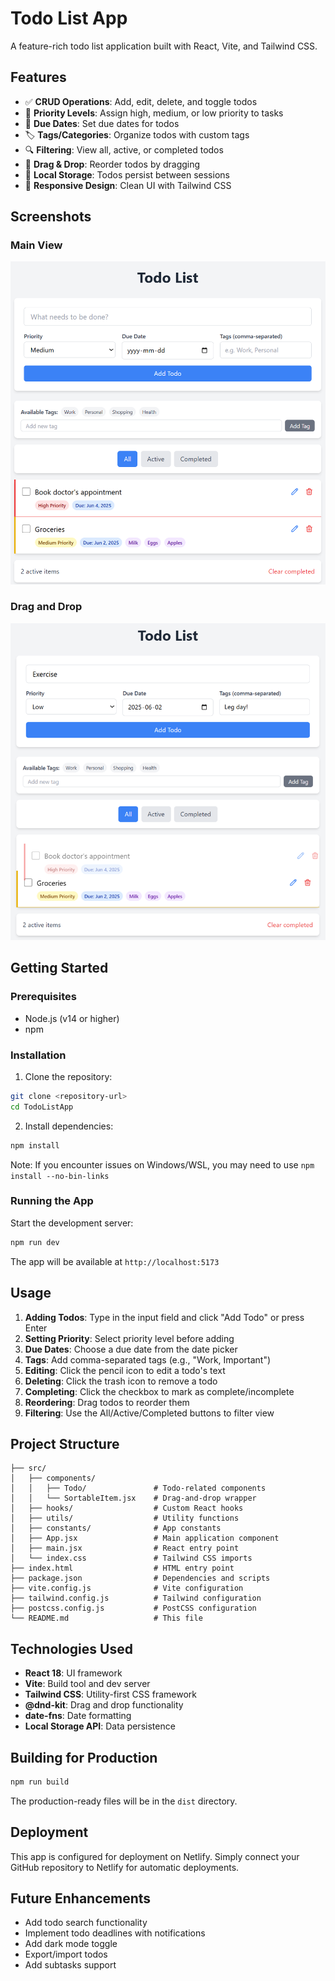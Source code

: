# Todo List App

A feature-rich todo list application built with React, Vite, and Tailwind CSS.

## Features

- ✅ **CRUD Operations**: Add, edit, delete, and toggle todos
- 🎯 **Priority Levels**: Assign high, medium, or low priority to tasks
- 📅 **Due Dates**: Set due dates for todos
- 🏷️ **Tags/Categories**: Organize todos with custom tags
- 🔍 **Filtering**: View all, active, or completed todos
- 🔄 **Drag & Drop**: Reorder todos by dragging
- 💾 **Local Storage**: Todos persist between sessions
- 🎨 **Responsive Design**: Clean UI with Tailwind CSS

## Screenshots

### Main View
![Main View](./screenshots/main-view.png)

### Drag and Drop
![Drag and Drop](./screenshots/drag-and-drop.png)

## Getting Started

### Prerequisites
- Node.js (v14 or higher)
- npm

### Installation

1. Clone the repository:
```bash
git clone <repository-url>
cd TodoListApp
```

2. Install dependencies:
```bash
npm install
```

Note: If you encounter issues on Windows/WSL, you may need to use `npm install --no-bin-links`

### Running the App

Start the development server:
```bash
npm run dev
```

The app will be available at `http://localhost:5173`

## Usage

1. **Adding Todos**: Type in the input field and click "Add Todo" or press Enter
2. **Setting Priority**: Select priority level before adding
3. **Due Dates**: Choose a due date from the date picker
4. **Tags**: Add comma-separated tags (e.g., "Work, Important")
5. **Editing**: Click the pencil icon to edit a todo's text
6. **Deleting**: Click the trash icon to remove a todo
7. **Completing**: Click the checkbox to mark as complete/incomplete
8. **Reordering**: Drag todos to reorder them
9. **Filtering**: Use the All/Active/Completed buttons to filter view

## Project Structure

```
├── src/
│   ├── components/
│   │   ├── Todo/               # Todo-related components
│   │   └── SortableItem.jsx    # Drag-and-drop wrapper
│   ├── hooks/                  # Custom React hooks
│   ├── utils/                  # Utility functions
│   ├── constants/              # App constants
│   ├── App.jsx                 # Main application component
│   ├── main.jsx                # React entry point
│   └── index.css               # Tailwind CSS imports
├── index.html                  # HTML entry point
├── package.json                # Dependencies and scripts
├── vite.config.js              # Vite configuration
├── tailwind.config.js          # Tailwind configuration
├── postcss.config.js           # PostCSS configuration
└── README.md                   # This file
```

## Technologies Used

- **React 18**: UI framework
- **Vite**: Build tool and dev server
- **Tailwind CSS**: Utility-first CSS framework
- **@dnd-kit**: Drag and drop functionality
- **date-fns**: Date formatting
- **Local Storage API**: Data persistence

## Building for Production

```bash
npm run build
```

The production-ready files will be in the `dist` directory.

## Deployment

This app is configured for deployment on Netlify. Simply connect your GitHub repository to Netlify for automatic deployments.

## Future Enhancements

- Add todo search functionality
- Implement todo deadlines with notifications
- Add dark mode toggle
- Export/import todos
- Add subtasks support